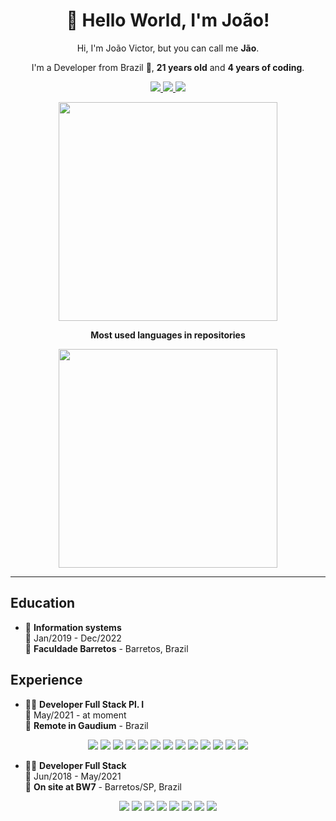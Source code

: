 <h1 align='center'>👋 Hello World, I'm João!</h1>


<p align='center'>Hi, I'm João Victor, but you can call me <strong>Jão</strong>.</p>

<p align='center'>I'm a Developer from Brazil 💚, <strong>21 years old</strong> and <strong>4 years of coding</strong>.</p> 

<p align='center'>
	<a target="_blank" href="https://www.linkedin.com/in/joao-veiga/">
		<img src="https://img.shields.io/badge/LinkedIn-0077B5?style=for-the-badge&logo=linkedin&logoColor=white" />
	</a>
	<a target="_blank" href="https://www.instagram.com/joao_vv_souza/">
		<img src="https://img.shields.io/badge/Instagram-E4405F?style=for-the-badge&logo=instagram&logoColor=white" />
	</a>
	<a target="_blank" href="mailto:joaovveigasouza@gmail.com">
		<img src="https://img.shields.io/badge/Gmail-D14836?style=for-the-badge&logo=gmail&logoColor=white" />
	</a>
</p>
<p align='center'>
  <a href="#"><img src="https://github-readme-stats.vercel.app/api?username=JVVeiga&show_icons=true&count_private=true&theme=dark&hide_border=true" width="350"></a>
</p>


<p align='center'><strong>Most used languages in repositories</strong></p>
<p align='center'>
  <a href="#"><img src="https://github-readme-stats.vercel.app/api/top-langs/?username=JVVeiga&langs_count=5&theme=dark&hide_title=true&hide_border=true" width="350"></a>
</p>

----

## Education

- 📖 **Information systems**\
📆 Jan/2019 - Dec/2022\
📍 **Faculdade Barretos** - Barretos, Brazil

## Experience

- 👨‍💻 **Developer Full Stack Pl. I**\
📆 May/2021 - at moment\
📍 **Remote in Gaudium** - Brazil

<p align='center'>
  <img src="https://img.shields.io/badge/PHP-777BB4?logo=php&logoColor=white" />
<img src="https://img.shields.io/badge/go-%2300ADD8.svg?logo=go&logoColor=white" />
<img src="https://img.shields.io/badge/MySQL-00000F?logo=mysql&logoColor=white" />
<img src="https://img.shields.io/badge/redis-%23DD0031.svg?&logo=redis&logoColor=white" />
<img src="https://img.shields.io/badge/bootstrap-563D7C?logo=bootstrap&logoColor=white" />
<img src="https://img.shields.io/badge/html5-E34F26?logo=html5&logoColor=white" />
<img src="https://img.shields.io/badge/SASS-hotpink.svg?logo=SASS&logoColor=white" />
<img src="https://img.shields.io/badge/css3-1572B6?logo=css3&logoColor=white" />
<img src="https://img.shields.io/badge/JavaScript-F7DF1E?logo=javascript&logoColor=black" />
<img src="https://img.shields.io/badge/jQuery-0769AD?logo=jquery&logoColor=white" />
<img src="https://img.shields.io/badge/Git-F05032?logo=git&logoColor=white" />
<img src="https://img.shields.io/badge/Postman-FF6C37?logo=Postman&logoColor=white" />
<img src="https://img.shields.io/badge/Insomnia-black?logo=insomnia&logoColor=5849BE" />
</p>

- 👨‍💻 **Developer Full Stack**\
📆 Jun/2018 - May/2021\
📍 **On site at BW7** - Barretos/SP, Brazil


<p align='center'>
  <img src="https://img.shields.io/badge/PHP-777BB4?logo=php&logoColor=white" />
<img src="https://img.shields.io/badge/MySQL-00000F?logo=mysql&logoColor=white" />
<img src="https://img.shields.io/badge/bootstrap-563D7C?logo=bootstrap&logoColor=white" />
<img src="https://img.shields.io/badge/html5-E34F26?logo=html5&logoColor=white" />
<img src="https://img.shields.io/badge/css3-1572B6?logo=css3&logoColor=white" />
<img src="https://img.shields.io/badge/JavaScript-F7DF1E?logo=javascript&logoColor=black" />
<img src="https://img.shields.io/badge/jQuery-0769AD?logo=jquery&logoColor=white" />
<img src="https://img.shields.io/badge/Git-F05032?logo=git&logoColor=white" />
</p>



